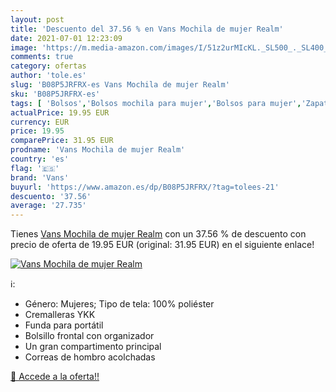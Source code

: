 ```yaml
---
layout: post
title: 'Descuento del 37.56 % en Vans Mochila de mujer Realm'
date: 2021-07-01 12:23:09
image: 'https://m.media-amazon.com/images/I/51z2urMIcKL._SL500_._SL400_.jpg'
comments: true
category: ofertas
author: 'tole.es'
slug: 'B08P5JRFRX-es Vans Mochila de mujer Realm'
sku: 'B08P5JRFRX-es'
tags: [ 'Bolsos','Bolsos mochila para mujer','Bolsos para mujer','Zapatos y complementos','mochila','vans', ]
actualPrice: 19.95 EUR
currency: EUR
price: 19.95
comparePrice: 31.95 EUR
prodname: 'Vans Mochila de mujer Realm'
country: 'es'
flag: '🇪🇸'
brand: 'Vans'
buyurl: 'https://www.amazon.es/dp/B08P5JRFRX/?tag=tolees-21'
descuento: '37.56'
average: '27.735'
---
```


Tienes [Vans Mochila de mujer Realm](https://www.amazon.es/dp/B08P5JRFRX/?tag=tolees-21) con un 37.56 % de descuento con precio de oferta de 19.95 EUR (original: 31.95 EUR) en el siguiente enlace!

[![Vans Mochila de mujer Realm](https://m.media-amazon.com/images/I/51z2urMIcKL._SL500_._SL400_.jpg)](https://www.amazon.es/dp/B08P5JRFRX/?tag=tolees-21)

ℹ️:

- Género: Mujeres; Tipo de tela: 100% poliéster
- Cremalleras YKK
- Funda para portátil
- Bolsillo frontal con organizador
- Un gran compartimento principal
- Correas de hombro acolchadas

[🛒 Accede a la oferta!!](https://www.amazon.es/dp/B08P5JRFRX/?tag=tolees-21)
